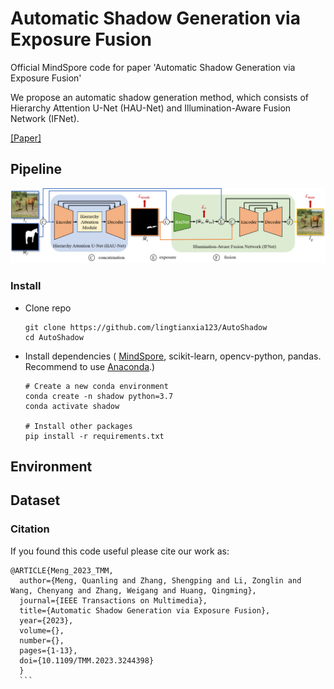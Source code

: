 # Automatic Shadow Generation via Exposure Fusion

Official MindSpore code for paper 'Automatic Shadow Generation via Exposure Fusion'

We propose an automatic shadow generation method, which consists of Hierarchy Attention U-Net (HAU-Net) and Illumination-Aware Fusion Network (IFNet).

[[Paper]](https://ieeexplore.ieee.org/document/10043015)

## Pipeline
![image](https://github.com/lingtianxia123/AutoShadow/blob/main/images/framework.png)

### Install

- Clone repo

  ```
  git clone https://github.com/lingtianxia123/AutoShadow
  cd AutoShadow
  ```
- Install dependencies ( [MindSpore](https://www.mindspore.cn/en), scikit-learn, opencv-python, pandas. Recommend to use [Anaconda](https://www.anaconda.com/).)

  ```
  # Create a new conda environment
  conda create -n shadow python=3.7
  conda activate shadow
    
  # Install other packages
  pip install -r requirements.txt
  ```

## Environment

## Dataset


### Citation

  If you found this code useful please cite our work as:

  ```
  @ARTICLE{Meng_2023_TMM,
    author={Meng, Quanling and Zhang, Shengping and Li, Zonglin and Wang, Chenyang and Zhang, Weigang and Huang, Qingming},
    journal={IEEE Transactions on Multimedia}, 
    title={Automatic Shadow Generation via Exposure Fusion}, 
    year={2023},
    volume={},
    number={},
    pages={1-13},
    doi={10.1109/TMM.2023.3244398}
    }
    ```
